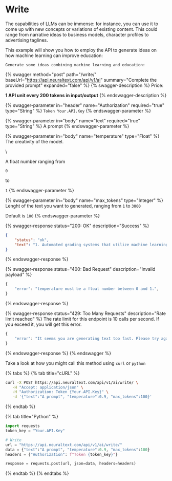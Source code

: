 # Write

The capabilities of LLMs can be immense: for instance, you can use it to come up with new concepts or variations of existing content. This could range from narrative ideas to business models, character profiles to advertising taglines.&#x20;

This example will show you how to employ the API to generate ideas on how machine learning can improve education:

```
Generate some ideas combining machine learning and education:
```

{% swagger method="post" path="/write/" baseUrl="https://api.neuraltext.com/api/v1/ai" summary="Complete the provided prompt" expanded="false" %}
{% swagger-description %}
Price: 

**1 API unit every 200 tokens in input/output**
{% endswagger-description %}

{% swagger-parameter in="header" name="Authorization" required="true" type="String" %}
`Token Your.API.Key`
{% endswagger-parameter %}

{% swagger-parameter in="body" name="text" required="true" type="String" %}
A prompt
{% endswagger-parameter %}

{% swagger-parameter in="body" name="temperature" type="Float" %}
The creativity of the model.

\


A float number ranging from 

`0`

 to 

`1`
{% endswagger-parameter %}

{% swagger-parameter in="body" name="max_tokens" type="Integer" %}
Lenght of the text you want to generated, ranging from `1` to `3000`

Default is `100`
{% endswagger-parameter %}

{% swagger-response status="200: OK" description="Success" %}
```json
{
    "status": "ok",
    "text": "1. Automated grading systems that utilize machine learning to quickly and accurately grade student assignments.\n2. Adaptive learning systems that use machine learning algorithms to tailor educational content to individual students.\n3. Using machine learning to detect early warning signs of academic problems and intervene with personalized support."
}
```
{% endswagger-response %}

{% swagger-response status="400: Bad Request" description="Invalid payload" %}
```javascript
{
    "error": "temperature must be a float number between 0 and 1.",
}
```
{% endswagger-response %}

{% swagger-response status="429: Too Many Requests" description="Rate limit reached" %}
The rate limit for this endpoint is 10 calls per second. If you exceed it, you will get this error.

```javascript
{
    "error": "It seems you are generating text too fast. Please try again in a few moments."
}
```
{% endswagger-response %}
{% endswagger %}

Take a look at how you might call this method using `curl` or `python`

{% tabs %}
{% tab title="cURL" %}
```bash
curl -X POST https://api.neuraltext.com/api/v1/ai/write/ \
   -H "Accept: application/json" \
   -H "Authorization: Token {Your.API.Key}" \
   -d '{"text":"A prompt", "temperature":0.9, "max_tokens":100}'
```
{% endtab %}

{% tab title="Python" %}
```python
import requests
token_key = "Your.API.Key"

# Write
url = "https://api.neuraltext.com/api/v1/ai/write/"
data = {"text":"A prompt", "temperature":0.9, "max_tokens":100}
headers = {"Authorization": f"Token {token_key}"}

response = requests.post(url, json=data, headers=headers)
```
{% endtab %}
{% endtabs %}
